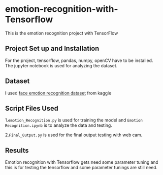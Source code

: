 # emotion-recognition-with-Tensorflow

This is the emotion recognition project with TensorFlow 


## Project Set up and Installation

For the project, tensorflow, pandas, numpy, openCV  have to be installed.
The jupyter notebook is used for analyzing the dataset.



## Dataset 

I used [face emotion recognition dataset](https://www.kaggle.com/c/challenges-in-representation-learning-facial-expression-recognition-challenge/rules) from kaggle 


## Script Files Used

1.`emotion_Recognition.py` is used for training the model  and `Emotion Recognition.ipynb` is to analyze the data and testing.

2.`Final_Output.py` is used for the final output testing with web cam.


## Results
Emotion recognition with Tensorflow gets need some parameter tuning and this is for
testing the tensorflow and some parameter tunings are still need.
